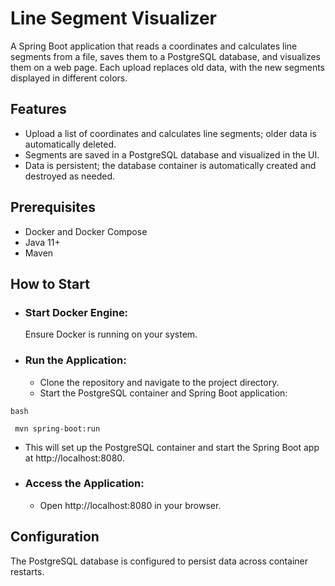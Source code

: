 # Line Segment Visualizer

A Spring Boot application that reads a coordinates and calculates line segments from a file, saves them to a PostgreSQL
database, and visualizes them on a web page. Each upload replaces old data, with the new segments displayed in different
colors.

## Features

- Upload a list of coordinates and calculates line segments; older data is automatically deleted.
- Segments are saved in a PostgreSQL database and visualized in the UI.
- Data is persistent; the database container is automatically created and destroyed as needed.

## Prerequisites

- Docker and Docker Compose
- Java 11+
- Maven

## How to Start

- ### Start Docker Engine:
  Ensure Docker is running on your system.
- ### Run the Application:
    - Clone the repository and navigate to the project directory.
    - Start the PostgreSQL container and Spring Boot application:

```` 
bash

 mvn spring-boot:run
 ````
- This will set up the PostgreSQL container and start the Spring Boot app at http://localhost:8080.
- ### Access the Application:
    - Open http://localhost:8080 in your browser.

## Configuration
  The PostgreSQL database is configured to persist data across container restarts.


